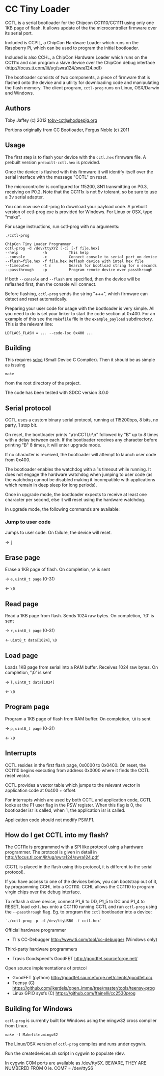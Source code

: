 CC Tiny Loader
==============

CCTL is a serial bootloader for the Chipcon CC1110/CC1111 using only one 1KB page of flash.
It allows update of the the microcontroller firmware over its serial port.

Included is CCPIL, a ChipCon Hardware Loader which runs on the Raspberry Pi, which can be used to program the initial bootloader.

Included is also CCHL, a ChipCon Hardware Loader which runs on the CC111x and can program a slave device over the ChipCon debug interface (http://focus.ti.com/lit/ug/swra124/swra124.pdf)

The bootloader consists of two components, a piece of firmware that is flashed
onto the device and a utility for downloading code and manipulating the
flash memory. The client program, `cctl-prog` runs on Linux, OSX/Darwin and Windows.

Authors
-------

Toby Jaffey (c) 2012 <toby-cctl@hodgepig.org>

Portions originally from CC Bootloader, Fergus Noble (c) 2011

Usage
-----

The first step is to flash your device with the `cctl.hex` firmware file. A prebuilt version `prebuilt-cctl.hex` is provided.

Once the device is flashed with this firmware it will identify itself over the serial interface with the message "CCTL" on reset.

The microcontroller is configured for 115200, 8N1 transmitting on P0.3, receiving on P0.2.
Note that the CC111x is not 5v tolerant, so be sure to use a 3v serial adapter.

You can now use cctl-prog to download your payload code.
A prebuilt version of cctl-prog.exe is provided for Windows. For Linux or OSX, type "make".

For usage instructions, run cctl-prog with no arguments:

`./cctl-prog`

    ChipCon Tiny Loader Programmer
    cctl-prog -d /dev/ttyXYZ [-c] [-f file.hex]
    --help           -h          This help
    --console        -c          Connect console to serial port on device
    --flash=file.hex -f file.hex Reflash device with intel hex file
    --timeout=n      -t n        Search for bootload string for n seconds
    --passthrough    -p          Program remote device over passthrough

If both `--console` and `--flash` are specified, then the device will be reflashed first, then the console will connect.

Before flashing, `cctl-prog` sends the string "+++", which firmware can detect
and reset automatically.

Preparing your user code for usage with the bootloader is very simple. All you
need to do is set your linker to start the code section at 0x400. For an
example of this see the `Makefile` file in the `example_payload` subdirectory.
This is the relevant line:

`LDFLAGS_FLASH = ... --code-loc 0x400 ...`

Building
--------

This requires [sdcc](http://sdcc.sourceforge.net/) (Small Device C Compiler).
Then it should be as simple as issuing

`make`

from the root directory of the project.

The code has been tested with SDCC version 3.0.0


Serial protocol
---------------

CCTL uses a custom binary serial protocol, running at 115200bps, 8 bits, no party, 1 stop bit.

On reset, the bootloader prints "\r\nCCTL\r\n" followed by "B" up to 8 times with a delay between each.
If the bootloader receives any character before printing "B" 8 times, it will enter upgrade mode.

If no character is received, the bootloader will attempt to launch user code from 0x400.

The bootloader enables the watchdog with a 1s timeout while running. It does not engage the hardware watchdog when jumping to user code (as the watchdog cannot be disabled making it incompatible with applications which remain in deep sleep for long periods).

Once in upgrade mode, the bootloader expects to receive at least one character per second, else it will reset using the hardware watchdog.

In upgrade mode, the following commands are available:

### Jump to user code

Jumps to user code. On failure, the device will reset.

-> `j`

## Erase page

Erase a 1KB page of flash. On completion, `\0` is sent

-> `e`, `uint8_t page` (0-31)

<- `\0`

## Read page

Read a 1KB page from flash. Sends 1024 raw bytes. On completion, '\0' is sent

-> `r`, `uint8_t page` (0-31)

<- `uint8_t data[1024]`, `\0`

## Load page

Loads 1KB page from serial into a RAM buffer. Receives 1024 raw bytes. On completion, '\0' is sent

-> `l`, `uint8_t data[1024]`

<- `\0`

## Program page

Program a 1KB page of flash from RAM buffer. On completion, `\0` is sent

-> `p`, `uint8_t page` (0-31)

<- `\0`


Interrupts
----------

CCTL resides in the first flash page, 0x0000 to 0x0400. On reset, the CC1110 begins executing from address 0x0000 where it finds the CCTL reset vector.

CCTL provides a vector table which jumps to the relevant vector in application code at 0x400 + offset.

For interrupts which are used by both CCTL and application code, CCTL looks at the F1 user flag in the PSW register. When this flag is 0, the bootloader isr is called, when 1, the application isr is called.

Application code should not modify PSW.F1.

How do I get CCTL into my flash?
--------------------------------

The CC111x is programmed with a SPI like protocol using a hardware programmer. 
The protocol is given in detail in http://focus.ti.com/lit/ug/swra124/swra124.pdf

(CCTL is placed in the flash using this protocol, it is different to the serial protocol).

If you have access to one of the devices below, you can bootstrap out of it, by programming CCHL into a CC1110. CCHL allows the CC1110 to program virgin chips over the debug interface.

To reflash a slave device, connect P1_6 to DD, P1_5 to DC and P1_4 to RESET, load `cchl.hex` onto a CC1110 running CCTL and run `cctl-prog` using the `--passthrough` flag. Eg. to program the `cctl` bootloader into a device:

    `./cctl-prog -p -d /dev/ttyUSB0 -f cctl.hex`


Official hardware programmer

* TI's CC-Debugger http://www.ti.com/tool/cc-debugger (Windows only)

Third-party hardware programmers

* Travis Goodspeed's GoodFET http://goodfet.sourceforge.net/

Open source implementations of protcol

* GoodFET (python) http://goodfet.sourceforge.net/clients/goodfet.cc/
* Teensy (C) https://github.com/jkerdels/open_imme/tree/master/tools/teensy-prog
* Linux GPIO sysfs (C) https://github.com/ffainelli/cc2530prog


Building for Windows
--------------------

`cctl-prog` is currently built for Windows using the mingw32 cross compiler from Linux.

    make -f Makefile.mingw32

The Linux/OSX version of `cctl-prog` compiles and runs under cygwin.

Run the createdevices.sh script in cygwin to populate /dev.

In cygwin COM ports are available as /dev/ttySX.
BEWARE, THEY ARE NUMBERED FROM 0
ie. COM7 = /dev/ttyS6

